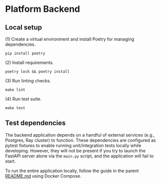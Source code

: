 # Platform Backend

## Local setup

(1) Create a virtual environment and install Poetry for managing dependencies.

```
pip install poetry
```

(2) Install requirements.

```
poetry lock && poetry install
```

(3) Run linting checks.

```
make lint
```

(4) Run test suite.

```
make test
```

## Test dependencies

The backend application depends on a handful of external services
(e.g., Postgres, Ray cluster) to function.
These dependencies are configured as pytest fixtures to enable
running unit/integration tests locally while developing.
However, they will not be present if you try to launch the FastAPI server alone via the `main.py` script, 
and the application will fail to start.

To run the entire application locally,
follow the guide in the parent [README.md](../../../README.md) using Docker Compose.
